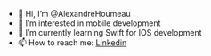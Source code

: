 - 👋 Hi, I’m @AlexandreHoumeau
- 👀 I’m interested in mobile development
- 🌱 I’m currently learning Swift for IOS development
- 📫 How to reach me: [Linkedin](https://www.linkedin.com/in/alexandrehoumeau/)
